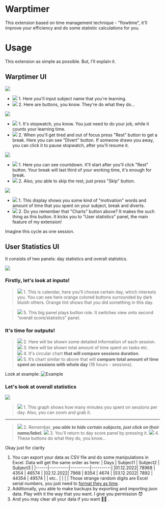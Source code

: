 # Warptimer

This extension based on time management technique - \"flowtime\", it'll improve your efficiency and do some statistic calculations for you.  

# Usage

This extension as simple as possible. But, I'll explain it.

## Warptimer UI
![](https://github.com/murat-uluu-umar/Warptimer/blob/%23feature-readme/Additions/Warp%20timer%20-%20start%20state.PNG?raw=true)

- ![](https://placehold.co/15x15/red/red.png) 1.  Here you'll input subject name that you're learning.
- ![](https://placehold.co/15x15/yellow/yellow.png) 2. Here are buttons, you know. They're do what they do...

![](https://github.com/murat-uluu-umar/Warptimer/blob/%23feature-readme/Additions/Warp%20timer%20-%20stopwatch%20state.PNG?raw=true)

- ![](https://placehold.co/15x15/red/red.png) 1. It's stopwatch, you know. You just need to do your job, while it counts your learning time.
- ![](https://placehold.co/15x15/yellow/yellow.png) 2. When you'll get tired and out of focus press "Rest" button to get a break. Here you can see "Divert" button. If someone draws you away, you can click it to pause stopwatch, after you'll resume it.

![](https://github.com/murat-uluu-umar/Warptimer/blob/%23feature-readme/Additions/Warp%20timer%20-%20countdown%20state.PNG?raw=true)

- ![](https://placehold.co/15x15/red/red.png) 1. Here you can see countdown. It'll start after you'll click "Rest" button. Your break will last third of your working time, it's enough for break. 
- ![](https://placehold.co/15x15/yellow/yellow.png) 2. Also, you able to skip the rest, just press "Skip" button.

![](https://github.com/murat-uluu-umar/Warptimer/blob/%23feature-readme/Additions/Warp%20timer%20-%20congratulations%20window.PNG?raw=true)

- ![](https://placehold.co/15x15/red/red.png) 1. This display shows you some kind of "motivation" words and amount of time that you spent on your subject, break and diverts.
- ![](https://placehold.co/15x15/yellow/yellow.png) 2. Do you remember that "Charts" button above? It makes the such thing as this button. It kicks you to "User statistics" panel, the main feature of my extension!

Imagine this cycle as one session.

## User Statistics UI

It consists of two panels: day statistics and overall statistics.

![](https://github.com/murat-uluu-umar/Warptimer/blob/%23feature-readme/Additions/User's%20statistics%20tab.PNG?raw=true)

### Firstly, let's look at inputs!

> ![](https://placehold.co/15x15/yellow/yellow.png) 1. This is calendar, here you'll choose certain day, which interests you. You can see here orange colored buttons surrounded by dark bluish others. Orange tint shows that you did something in this day.

> ![](https://placehold.co/15x15/yellow/yellow.png) 5. This big panel plays button role. It switches view onto second “overall score/statistics” panel.

### It's time for outputs!
> ![](https://placehold.co/15x15/red/red.png) 2. Here will be shown some detailed information of each session. <br>
> ![](https://placehold.co/15x15/red/red.png) 3. Here will be shown total amount of time spent on tasks etc. <br>
> ![](https://placehold.co/15x15/red/red.png) 4. It's circular chart **that will compare sessions duration**. <br>
> ![](https://placehold.co/15x15/red/red.png) 5. It’s chart similar to above that will **compare total amount of time spent on sessions with whole day** (16 hours - sessions).

Look at example:
![Example](https://github.com/murat-uluu-umar/Warptimer/blob/%23feature-readme/Additions/User's%20statistics%202%20tab.PNG?raw=true)

### Let's look at overall statistics

![](https://github.com/murat-uluu-umar/Warptimer/blob/%23feature-readme/Additions/User's%20statistics%203%20tab.PNG?raw=true)

> ![](https://placehold.co/15x15/red/red.png) 1. This graph shows how many minutes you spent on sessions per day. Also, you can zoom and grab it.
-------------
> ![](https://placehold.co/15x15/yellow/yellow.png) 2. Remember, ***you able to hide certain subjects, just click on their name/label.***
> ![](https://placehold.co/15x15/yellow/yellow.png) 3. You'll return to day score panel by pressing it.
> ![](https://placehold.co/15x15/yellow/yellow.png) 4. These buttons do what they do, you know...

Okay just for clarity
 1. You can export your data as CSV file and do some manipulations in Excel.
    Data will get the same order as here: 
    | Days | Subject1 | Subject2 | Subject3 |
    |------|----------|----------|----------|
    |01.12.2022| 78968 |    4354 |    46574 |
    |02.12.2022| 7968 |    8354 |    4674 |
    |03.12.2022| 7892 |  44354 |    49574 |
    | etc.. | | | |
Those strange random digits are Excel serial numbers, you just need to [format they as time](https://support.microsoft.com/en-us/office/format-numbers-as-dates-or-times-418bd3fe-0577-47c8-8caa-b4d30c528309#:~:text=On%20the%20Home%20tab%2C%20in,that%20you%20want%20to%20use.). <br> 
 2. Additionally, you able to make backups by exporting and importing json data. Play with it the way that you want. I give you permission :smiling_imp: <br>
 3. And you may clear all your data if you want :man_shrugging: .

